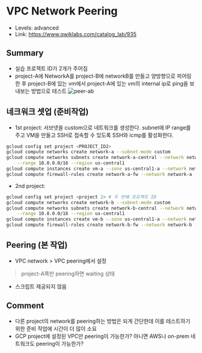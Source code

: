 # VPC Network Peering
- Levels: advanced
- Link: https://www.qwiklabs.com/catalog_lab/935

## Summary
- 실습 프로젝트 ID가 2개가 주어짐
- project-A에 NetworkA를 project-B에 networkB를 만들고 양방향으로 피어링한 후 project-B에 있는 vm에서 project-A에 있는 vm의 internal ip로 ping을 보내보는 방법으로 테스트
![peer-ab](https://gcpstaging-qwiklab-website-prod.s3.amazonaws.com/bundles/assets/6b7982c2748b1c1898a0626316a78fe24823ec781a63ced6f427af4c947478ae.png)

## 네크워크 셋업 (준비작업)
- 1st project: 서브넷을 custom으로 네트워크를 생성한다. subnet에 IP range를 주고 VM을 만들고 SSH로 접속할 수 있도록 SSH와 icmp를 활성화한다.
~~~bash
gcloud config set project <PROJECT_ID2>
gcloud compute networks create network-a --subnet-mode custom
gcloud compute networks subnets create network-a-central --network network-a \
    --range 10.0.0.0/16 --region us-central1
gcloud compute instances create vm-a --zone us-central1-a --network network-a --subnet network-a-central
gcloud compute firewall-rules create network-a-fw --network network-a --allow tcp:22,icmp
~~~

- 2nd project:
~~~bash
gcloud config set project <project 2> # 두 번쨰 프로젝트 ID 
gcloud compute networks create network-b --subnet-mode custom
gcloud compute networks subnets create network-b-central --network network-b \
    --range 10.8.0.0/16 --region us-central1
gcloud compute instances create vm-b --zone us-central1-a --network network-b --subnet network-b-central
gcloud compute firewall-rules create network-b-fw --network network-b --allow tcp:22,icmp
~~~

## Peering (본 작업)
- VPC network > VPC peering에서 설정 
> project-A쪽만 peering하면 waiting 상태
- 스크립트 제공되지 않음 

## Comment
- 다른 project의 network를 peering하는 방법은 되게 간단한데 이를 테스트하기 위한 준비 작업에 시간이 더 많이 소요
- GCP project에 설정된 VPC만 peering이 가능한가? 아니면 AWS나 on-prem 네트워크도 peering이 가능한가?